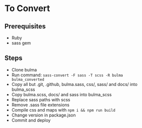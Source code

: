 # To Convert

## Prerequisites
- Ruby
- sass gem

## Steps
- Clone bulma
- Run command: `sass-convert -F sass -T scss -R bulma bulma_converted`
- Copy all but .git, .github, bulma.sass, css/, sass/ and docs/ into bulma_scss
- Copy bulma.scss, docs/ and sass into bulma_scss
- Replace sass paths with scss
- Remove .sass file extensions
- Compile css and maps with `npm i && npm run build`
- Change version in package.json
- Commit and deploy
